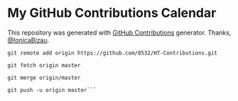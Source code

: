 My GitHub Contributions Calendar
================================
This repository was generated with [GitHub Contributions](https://github.com/IonicaBizau/github-contributions) generator. Thanks, [@IonicaBizau](https://github.com/IonicaBizau).
 
```
git remote add origin https://github.com/0532/HT-Contributions.git

git fetch origin master
 
git merge origin/master
 
git push -u origin master```
